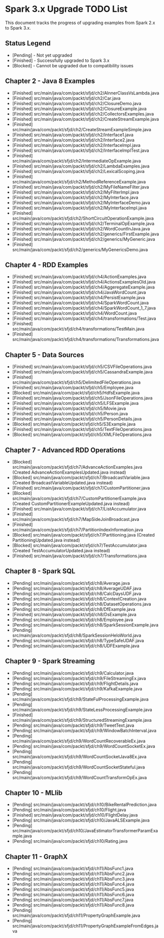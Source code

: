 # Spark 3.x Upgrade TODO List

This document tracks the progress of upgrading examples from Spark 2.x to Spark 3.x.

## Status Legend
- [Pending] - Not yet upgraded
- [Finished] - Successfully upgraded to Spark 3.x
- [Blocked] - Cannot be upgraded due to compatibility issues

## Chapter 2 - Java 8 Examples
- [Finished] src/main/java/com/packt/sfjd/ch2/AInnerClassVsLambda.java
- [Finished] src/main/java/com/packt/sfjd/ch2/Car.java
- [Finished] src/main/java/com/packt/sfjd/ch2/ClosureDemo.java
- [Finished] src/main/java/com/packt/sfjd/ch2/ClosureExample.java
- [Finished] src/main/java/com/packt/sfjd/ch2/CollectorsExamples.java
- [Finished] src/main/java/com/packt/sfjd/ch2/CreateStreamExample.java
- [Finished] src/main/java/com/packt/sfjd/ch2/CreateStreamExampleSimple.java
- [Finished] src/main/java/com/packt/sfjd/ch2/Interface1.java
- [Finished] src/main/java/com/packt/sfjd/ch2/Interface2.java
- [Finished] src/main/java/com/packt/sfjd/ch2/InterfaceImpl.java
- [Finished] src/main/java/com/packt/sfjd/ch2/InterfaceImplTest.java
- [Finished] src/main/java/com/packt/sfjd/ch2/IntermediateOpExample.java
- [Finished] src/main/java/com/packt/sfjd/ch2/LambdaExamples.java
- [Finished] src/main/java/com/packt/sfjd/ch2/LexicalScoping.java
- [Finished] src/main/java/com/packt/sfjd/ch2/MethodReferenceExample.java
- [Finished] src/main/java/com/packt/sfjd/ch2/MyFileNameFilter.java
- [Finished] src/main/java/com/packt/sfjd/ch2/MyFilterImpl.java
- [Finished] src/main/java/com/packt/sfjd/ch2/MyInterface.java
- [Finished] src/main/java/com/packt/sfjd/ch2/MyInterfaceDemo.java
- [Finished] src/main/java/com/packt/sfjd/ch2/MyInterfaceImpl.java
- [Finished] src/main/java/com/packt/sfjd/ch2/ShortCircuitOperationExample.java
- [Finished] src/main/java/com/packt/sfjd/ch2/TerminalOpExample.java
- [Finished] src/main/java/com/packt/sfjd/ch2/WordCountInJava.java
- [Finished] src/main/java/com/packt/sfjd/ch2/generics/FirstExample.java
- [Finished] src/main/java/com/packt/sfjd/ch2/generics/MyGeneric.java
- [Finished] src/main/java/com/packt/sfjd/ch2/generics/MyGenericsDemo.java

## Chapter 4 - RDD Examples
- [Finished] src/main/java/com/packt/sfjd/ch4/ActionExamples.java
- [Finished] src/main/java/com/packt/sfjd/ch4/ActionsExamplesOld.java
- [Finished] src/main/java/com/packt/sfjd/ch4/AggeregateExample.java
- [Finished] src/main/java/com/packt/sfjd/ch4/JavaWordCount.java
- [Finished] src/main/java/com/packt/sfjd/ch4/PersistExample.java
- [Finished] src/main/java/com/packt/sfjd/ch4/SparkWordCount.java
- [Finished] src/main/java/com/packt/sfjd/ch4/SparkWordCount_1_7.java
- [Finished] src/main/java/com/packt/sfjd/ch4/WordCount.java
- [Finished] src/main/java/com/packt/sfjd/ch4/transformations/Test.java
- [Finished] src/main/java/com/packt/sfjd/ch4/transformations/TestMain.java
- [Finished] src/main/java/com/packt/sfjd/ch4/transformations/Transformations.java

## Chapter 5 - Data Sources
- [Finished] src/main/java/com/packt/sfjd/ch5/CSVFileOperations.java
- [Finished] src/main/java/com/packt/sfjd/ch5/CassandraExample.java
- [Finished] src/main/java/com/packt/sfjd/ch5/DelimitedFileOperations.java
- [Finished] src/main/java/com/packt/sfjd/ch5/Employee.java
- [Blocked] src/main/java/com/packt/sfjd/ch5/HdfsExample.java
- [Finished] src/main/java/com/packt/sfjd/ch5/JsonFileOperations.java
- [Finished] src/main/java/com/packt/sfjd/ch5/LFSExample.java
- [Finished] src/main/java/com/packt/sfjd/ch5/Movie.java
- [Finished] src/main/java/com/packt/sfjd/ch5/Person.java
- [Finished] src/main/java/com/packt/sfjd/ch5/PersonDetails.java
- [Blocked] src/main/java/com/packt/sfjd/ch5/S3Example.java
- [Finished] src/main/java/com/packt/sfjd/ch5/TextFileOperations.java
- [Blocked] src/main/java/com/packt/sfjd/ch5/XMLFileOperations.java

## Chapter 7 - Advanced RDD Operations
- [Blocked] src/main/java/com/packt/sfjd/ch7/AdvanceActionExamples.java (Created AdvanceActionExamplesUpdated.java instead)
- [Blocked] src/main/java/com/packt/sfjd/ch7/BroadcastVariable.java (Created BroadcastVariableUpdated.java instead)
- [Finished] src/main/java/com/packt/sfjd/ch7/CustomPartitioner.java
- [Blocked] src/main/java/com/packt/sfjd/ch7/CustomPartitionerExample.java (Created CustomPartitionerExampleUpdated.java instead)
- [Finished] src/main/java/com/packt/sfjd/ch7/ListAccumulator.java
- [Finished] src/main/java/com/packt/sfjd/ch7/MapSideJoinBroadcast.java
- [Finished] src/main/java/com/packt/sfjd/ch7/PartitionIndexInformation.java
- [Blocked] src/main/java/com/packt/sfjd/ch7/Partitioning.java (Created PartitioningUpdated.java instead)
- [Blocked] src/main/java/com/packt/sfjd/ch7/TestAccumulator.java (Created TestAccumulatorUpdated.java instead)
- [Finished] src/main/java/com/packt/sfjd/ch7/Transformations.java

## Chapter 8 - Spark SQL
- [Pending] src/main/java/com/packt/sfjd/ch8/Average.java
- [Pending] src/main/java/com/packt/sfjd/ch8/AverageUDAF.java
- [Pending] src/main/java/com/packt/sfjd/ch8/CalcDaysUDF.java
- [Pending] src/main/java/com/packt/sfjd/ch8/ContextCreation.java
- [Pending] src/main/java/com/packt/sfjd/ch8/DatasetOperations.java
- [Pending] src/main/java/com/packt/sfjd/ch8/DfExample.java
- [Finished] src/main/java/com/packt/sfjd/ch8/DsExample.java
- [Pending] src/main/java/com/packt/sfjd/ch8/Employee.java
- [Pending] src/main/java/com/packt/sfjd/ch8/SparkSessionExample.java
- [Pending] src/main/java/com/packt/sfjd/ch8/SparkSessionHeloWorld.java
- [Pending] src/main/java/com/packt/sfjd/ch8/TypeSafeUDAF.java
- [Pending] src/main/java/com/packt/sfjd/ch8/UDFExample.java

## Chapter 9 - Spark Streaming
- [Pending] src/main/java/com/packt/sfjd/ch9/Calculator.java
- [Pending] src/main/java/com/packt/sfjd/ch9/FileStreamingEx.java
- [Pending] src/main/java/com/packt/sfjd/ch9/FlightDetails.java
- [Pending] src/main/java/com/packt/sfjd/ch9/KafkaExample.java
- [Pending] src/main/java/com/packt/sfjd/ch9/StateFulProcessingExample.java
- [Pending] src/main/java/com/packt/sfjd/ch9/StateLessProcessingExample.java
- [Finished] src/main/java/com/packt/sfjd/ch9/StructuredStreamingExample.java
- [Pending] src/main/java/com/packt/sfjd/ch9/TweetText.java
- [Pending] src/main/java/com/packt/sfjd/ch9/WindowBatchInterval.java
- [Pending] src/main/java/com/packt/sfjd/ch9/WordCountRecoverableEx.java
- [Pending] src/main/java/com/packt/sfjd/ch9/WordCountSocketEx.java
- [Pending] src/main/java/com/packt/sfjd/ch9/WordCountSocketJava8Ex.java
- [Pending] src/main/java/com/packt/sfjd/ch9/WordCountSocketStateful.java
- [Pending] src/main/java/com/packt/sfjd/ch9/WordCountTransformOpEx.java

## Chapter 10 - MLlib
- [Pending] src/main/java/com/packt/sfjd/ch10/BikeRentalPrediction.java
- [Pending] src/main/java/com/packt/sfjd/ch10/Flight.java
- [Finished] src/main/java/com/packt/sfjd/ch10/FlightDelay.java
- [Pending] src/main/java/com/packt/sfjd/ch10/JavaALSExample.java
- [Pending] src/main/java/com/packt/sfjd/ch10/JavaEstimatorTransformerParamExample.java
- [Pending] src/main/java/com/packt/sfjd/ch10/Rating.java

## Chapter 11 - GraphX
- [Pending] src/main/java/com/packt/sfjd/ch11/AbsFunc1.java
- [Pending] src/main/java/com/packt/sfjd/ch11/AbsFunc2.java
- [Pending] src/main/java/com/packt/sfjd/ch11/AbsFunc3.java
- [Pending] src/main/java/com/packt/sfjd/ch11/AbsFunc4.java
- [Pending] src/main/java/com/packt/sfjd/ch11/AbsFunc5.java
- [Pending] src/main/java/com/packt/sfjd/ch11/AbsFunc6.java
- [Pending] src/main/java/com/packt/sfjd/ch11/AbsFunc7.java
- [Pending] src/main/java/com/packt/sfjd/ch11/AbsFunc8.java
- [Pending] src/main/java/com/packt/sfjd/ch11/PropertyGraphExample.java
- [Pending] src/main/java/com/packt/sfjd/ch11/PropertyGraphExampleFromEdges.java